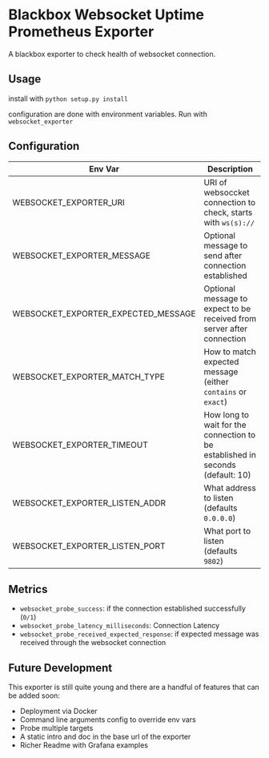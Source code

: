 
# Blackbox Websocket Uptime Prometheus Exporter

A blackbox exporter to check health of websocket connection. 

## Usage

install with `python setup.py install`

configuration are done with environment variables. Run with `websocket_exporter`

## Configuration

Env Var     | Description
--------------------|---------------------------
WEBSOCKET_EXPORTER_URI | URI of websoccket connection to check, starts with `ws(s)://`
WEBSOCKET_EXPORTER_MESSAGE | Optional message to send after connection established
WEBSOCKET_EXPORTER_EXPECTED_MESSAGE | Optional message to expect to be received from server after connection
WEBSOCKET_EXPORTER_MATCH_TYPE | How to match expected message (either `contains` or `exact`)
WEBSOCKET_EXPORTER_TIMEOUT | How long to wait for the connection to be established in seconds (default: 10)
WEBSOCKET_EXPORTER_LISTEN_ADDR | What address to listen (defaults `0.0.0.0`)
WEBSOCKET_EXPORTER_LISTEN_PORT | What port to listen (defaults `9802`)


## Metrics

- `websocket_probe_success`: if the connection established successfully (`0/1`)
- `websocket_probe_latency_milliseconds`: Connection Latency
- `websocket_probe_received_expected_response`: if expected message was received through the websocket connection


## Future Development
This exporter is still quite young and there are a handful of features that can be added soon:
- Deployment via Docker
- Command line arguments config to override env vars
- Probe multiple targets
- A static intro and doc in the base url of the exporter
- Richer Readme with Grafana examples  
